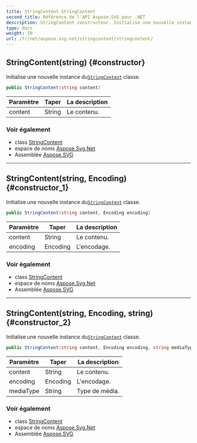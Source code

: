 ```yaml
---
title: StringContent.StringContent
second_title: Référence de l'API Aspose.SVG pour .NET
description: StringContent constructeur. Initialise une nouvelle instance duStringContent classe.
type: docs
weight: 10
url: /fr/net/aspose.svg.net/stringcontent/stringcontent/
---
```

## StringContent(string) {#constructor}

Initialise une nouvelle instance du[`StringContent`](../) classe.

```csharp
public StringContent(string content)
```

| Paramètre | Taper | La description |
| --- | --- | --- |
| content | String | Le contenu. |

### Voir également

* class [StringContent](../)
* espace de noms [Aspose.Svg.Net](../../stringcontent/)
* Assemblée [Aspose.SVG](../../../)

---

## StringContent(string, Encoding) {#constructor_1}

Initialise une nouvelle instance du[`StringContent`](../) classe.

```csharp
public StringContent(string content, Encoding encoding)
```

| Paramètre | Taper | La description |
| --- | --- | --- |
| content | String | Le contenu. |
| encoding | Encoding | L'encodage. |

### Voir également

* class [StringContent](../)
* espace de noms [Aspose.Svg.Net](../../stringcontent/)
* Assemblée [Aspose.SVG](../../../)

---

## StringContent(string, Encoding, string) {#constructor_2}

Initialise une nouvelle instance du[`StringContent`](../) classe.

```csharp
public StringContent(string content, Encoding encoding, string mediaType)
```

| Paramètre | Taper | La description |
| --- | --- | --- |
| content | String | Le contenu. |
| encoding | Encoding | L'encodage. |
| mediaType | String | Type de média. |

### Voir également

* class [StringContent](../)
* espace de noms [Aspose.Svg.Net](../../stringcontent/)
* Assemblée [Aspose.SVG](../../../)


